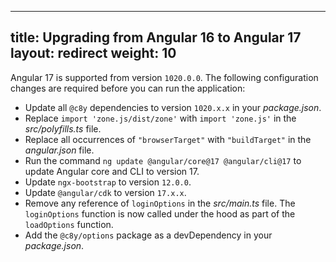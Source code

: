 
---
title: Upgrading from Angular 16 to Angular 17  
layout: redirect
weight: 10
---

Angular 17 is supported from version `1020.0.0`. The following configuration changes are required before you can run the application:

- Update all `@c8y` dependencies to version `1020.x.x` in your *package.json*.
- Replace `import 'zone.js/dist/zone'` with `import 'zone.js'` in the *src/polyfills.ts* file.
- Replace all occurrences of `"browserTarget"` with `"buildTarget"` in the *angular.json* file.
- Run the command `ng update @angular/core@17 @angular/cli@17` to update Angular core and CLI to version 17.
- Update `ngx-bootstrap` to version `12.0.0`.
- Update `@angular/cdk` to version `17.x.x`.
- Remove any reference of `loginOptions` in the *src/main.ts* file. The `loginOptions` function is now called under the hood as part of the `loadOptions` function.
- Add the `@c8y/options` package as a devDependency in your *package.json*.